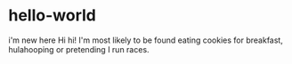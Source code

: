 # hello-world
i'm new here
Hi hi!
I'm most likely to be found eating cookies for breakfast, hulahooping or pretending I run races.
